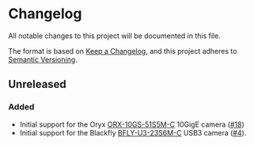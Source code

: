 # Changelog

All notable changes to this project will be documented in this file.

The format is based on [Keep a Changelog](https://keepachangelog.com/en/1.0.0/),
and this project adheres to [Semantic Versioning](https://semver.org/spec/v2.0.0.html).

## Unreleased

### Added

- Initial support for the Oryx [ORX-10GS-51S5M-C](https://www.flir.com/products/oryx-10gige/?model=ORX-10GS-51S5M-C&vertical=machine+vision&segment=iis) 10GigE camera ([#18](https://github.com/acquire-project/acquire-driver-spinnaker/pull/18))
- Initial support for the Blackfly [BFLY-U3-23S6M-C](https://www.flir.com/products/blackfly-usb3/?model=BFLY-U3-23S6M-C&vertical=machine+vision&segment=iis) USB3 camera ([#4](https://github.com/acquire-project/acquire-driver-spinnaker/pull/4)).